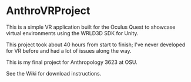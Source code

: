# AnthroVRProject
This is a simple VR application built for the Oculus Quest to showcase virtual environments using the WRLD3D SDK for Unity.

This project took about 40 hours from start to finish; I've never developed for VR before and had a lot of issues along the way.

This is my final project for Anthropology 3623 at OSU.

See the Wiki for download instructions.
